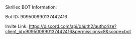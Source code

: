 

Skrillec BOT Information:

Bot ID: 909500990137442416

Invite Link:
https://discord.com/api/oauth2/authorize?client_id=909500990137442416&permissions=8&scope=bot